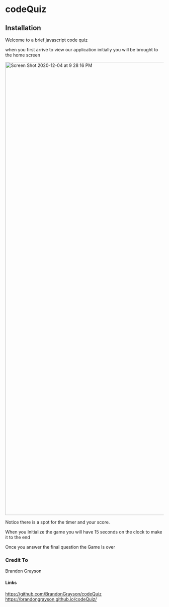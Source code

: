 # codeQuiz

## Installation

Welcome to a brief javascript code quiz

when you first arrive to view our application initially you will be brought to the home screen  

<img width="1440" alt="Screen Shot 2020-12-04 at 9 28 16 PM" src="https://user-images.githubusercontent.com/64443434/101231243-e0798300-3677-11eb-9071-96db7f55e98f.png">

Notice there is a spot for the timer and your score.

When you Initialize the game you will have 15 seconds on the clock to make it to the end

Once you answer the final question the Game Is over

### Credit To
Brandon Grayson

#### Links
https://github.com/BrandonGrayson/codeQuiz
https://brandongrayson.github.io/codeQuiz/
